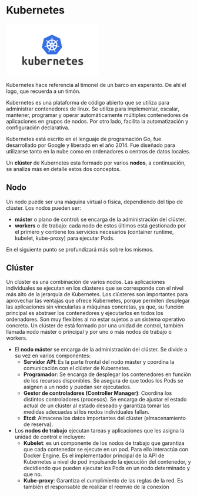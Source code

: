# Kubernetes

<img src="../Imagenes/kubernetes.png" width="50%">

Kubernetes hace referencia al timonel de un barco en esperanto. De ahí el logo, que recuerda a un timón.

Kubernetes es una plataforma de código abierto que se utiliza para administrar contenedores de linux. Se utiliza para implementar, escalar, mantener, programar y operar automáticamente múltiples contenedores de aplicaciones en grupos de nodos. Por otro lado, facilita la automatización y configuración declarativa.

Kubernetes está escrito en el lenguaje de programación Go, fue desarrollado por Google y liberado en el año 2014. Fue diseñado para utilizarse tanto en la nube como en ordenadores o centros de datos locales.

Un **clúster** de Kubernetes esta formado por varios **nodos**, a continuación, se analiza más en detalle estos dos conceptos.

## Nodo

Un nodo puede ser una máquina virtual o física, dependiendo del tipo de clúster. Los nodos pueden ser:
* **máster** o plano de control: se encarga de la administración del clúster.
* **workers** o de trabajo: cada nodo de estos últimos está gestionado por el primero y contiene los servicios necesarios (container runtime, kubelet, kube-proxy) para ejecutar Pods.

En el siguiente punto se profundizará más sobre los mismos.

## Clúster

Un clúster es una combinación de varios nodos. Las aplicaciones individuales se ejecutan en los clústeres que se corresponde con el nivel más alto de la jerarquía de Kubernetes. 
Los clústeres son importantes para aprovechar las ventajas que ofrece Kubernetes, porque permiten desplegar las aplicaciones sin vincularlas a máquinas concretas, ya que, su función principal es abstraer los contenedores y ejecutarlos en todos los ordenadores. Son muy flexibles al no estar sujetos a un sistema operativo concreto.
Un clúster de está formado por una unidad de control, también llamada nodo máster o principal y por uno o más nodos de trabajo o workers.
* El **nodo máster** se encarga de la administración del clúster. Se divide a su vez en varios componentes:
    * **Servidor API**: Es la parte frontal del nodo máster y coordina la comunicación con el clúster de Kubernetes. 
    * **Programador**: Se encarga de desplegar los contenedores en función de los recursos disponibles. Se asegura de que todos los Pods se asignen a un nodo y puedan ser ejecutados.
    * **Gestor de controladores (Controller Manager)**: Coordina los distintos controladores (procesos). Se encarga de ajustar el estado actual de un clúster al estado deseado y garantiza tomar las medidas adecuadas si los nodos individuales fallan.
    * **Etcd**: Almacena los datos importantes del clúster (almacenamiento de reserva).
* Los **nodos de trabajo** ejecutan tareas y aplicaciones que les asigna la unidad de control e incluyen:
    * **Kubelet**: es un componente de los nodos de trabajo que garantiza que cada contenedor se ejecute en un pod. Para ello interactúa con Docker Engine. Es el implementador principal de la API de Kubernetes a nivel de pod impulsando la ejecución del contenedor, y decidiendo que pueden ejecutar los Pods en un nodo determinado y que no.
    * **Kube-proxy**: Garantiza el cumplimiento de las reglas de la red. Es también el responsable de realizar el reenvío de la conexión



